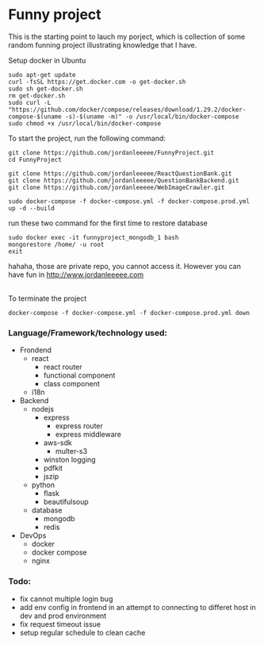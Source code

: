 # Funny project

This is the starting point to lauch my porject, which is collection of some random funning project illustrating knowledge that I have.

Setup docker in Ubuntu
```
sudo apt-get update
curl -fsSL https://get.docker.com -o get-docker.sh
sudo sh get-docker.sh
rm get-docker.sh 
sudo curl -L "https://github.com/docker/compose/releases/download/1.29.2/docker-compose-$(uname -s)-$(uname -m)" -o /usr/local/bin/docker-compose
sudo chmod +x /usr/local/bin/docker-compose
```

To start the project, run the following command:
```
git clone https://github.com/jordanleeeee/FunnyProject.git
cd FunnyProject

git clone https://github.com/jordanleeeee/ReactQuestionBank.git
git clone https://github.com/jordanleeeee/QuestionBankBackend.git
git clone https://github.com/jordanleeeee/WebImageCrawler.git

sudo docker-compose -f docker-compose.yml -f docker-compose.prod.yml up -d --build
```

run these two command for the first time to restore database
```
sudo docker exec -it funnyproject_mongodb_1 bash
mongorestore /home/ -u root
exit
```

hahaha, those are private repo, you cannot access it. However you can have fun in http://www.jordanleeeee.com

<br/>
To terminate the project

```
docker-compose -f docker-compose.yml -f docker-compose.prod.yml down
```

### Language/Framework/technology used:
- Frondend
  - react
    - react router
    - functional component
    - class component
  - i18n
- Backend
  - nodejs
    - express
      - express router
      - express middleware
    - aws-sdk
      - multer-s3
    - winston logging
    - pdfkit
    - jszip
  - python
    - flask
    - beautifulsoup
  - database
    - mongodb
    - redis
- DevOps
  - docker
  - docker compose
  - nginx

### Todo:
  - fix cannot multiple login bug
  - add env config in frontend in an attempt to connecting to differet host in dev and prod environment
  - fix request timeout issue
  - setup regular schedule to clean cache